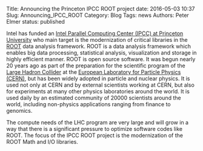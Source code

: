 Title: Announcing the Princeton IPCC ROOT project
date: 2016-05-03 10:37
Slug: Announcing_IPCC_ROOT
Category: Blog
Tags:  news
Authors: Peter Elmer
status: published

Intel has funded an [Intel Parallel Computing Center (IPCC) at Princeton University](https://software.intel.com/en-us/articles/intel-parallel-computing-center-at-princeton-university-high-energy-experiment) who main target is the modernization of critical libraries in the [ROOT](https://root.cern.ch/) data analysis framework. ROOT is a data analysis framework which enables big data processing, statistical analysis, visualization and storage in highly efficient manner. ROOT is open source software. It was begun nearly 20 years ago as part of the preparation for the scientific program of the [Large Hadron Collider](http://home.web.cern.ch/topics/large-hadron-collider) at the [European Laboratory for Particle Physics (CERN)](http://home.web.cern.ch/), but has been widely adopted in particle and nuclear physics. It is used not only at CERN and by external scientists working at CERN, but also for experiments at many other physics laboratories around the world. It is used daily by an estimated community of 20000 scientists around the world, including non-physics applications ranging from finance to genomics.

The compute needs of the LHC program are very large and will grow in a way that there is a significant pressure to optimize software codes like ROOT. The focus of the IPCC ROOT project is the modernization of the ROOT Math and I/O libraries.

